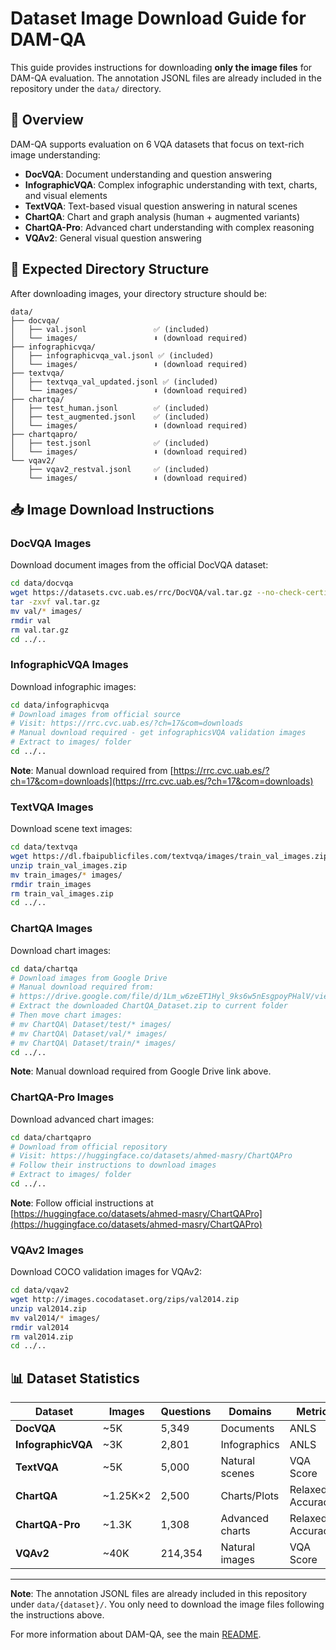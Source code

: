 # Dataset Image Download Guide for DAM-QA

This guide provides instructions for downloading **only the image files** for DAM-QA evaluation. The annotation JSONL files are already included in the repository under the `data/` directory.

## 🌟 Overview

DAM-QA supports evaluation on 6 VQA datasets that focus on text-rich image understanding:

- **DocVQA**: Document understanding and question answering
- **InfographicVQA**: Complex infographic understanding with text, charts, and visual elements
- **TextVQA**: Text-based visual question answering in natural scenes
- **ChartQA**: Chart and graph analysis (human + augmented variants)
- **ChartQA-Pro**: Advanced chart understanding with complex reasoning
- **VQAv2**: General visual question answering

## 📁 Expected Directory Structure

After downloading images, your directory structure should be:

```
data/
├── docvqa/
│   ├── val.jsonl               ✅ (included)
│   └── images/                 ⬇️ (download required)
├── infographicvqa/
│   ├── infographicvqa_val.jsonl ✅ (included)
│   └── images/                 ⬇️ (download required)
├── textvqa/
│   ├── textvqa_val_updated.jsonl ✅ (included)
│   └── images/                 ⬇️ (download required)
├── chartqa/
│   ├── test_human.jsonl        ✅ (included)
│   ├── test_augmented.jsonl    ✅ (included)
│   └── images/                 ⬇️ (download required)
├── chartqapro/
│   ├── test.jsonl              ✅ (included)
│   └── images/                 ⬇️ (download required)
└── vqav2/
    ├── vqav2_restval.jsonl     ✅ (included)
    └── images/                 ⬇️ (download required)
```

## 📥 Image Download Instructions

### DocVQA Images

Download document images from the official DocVQA dataset:

```bash
cd data/docvqa
wget https://datasets.cvc.uab.es/rrc/DocVQA/val.tar.gz --no-check-certificate
tar -zxvf val.tar.gz
mv val/* images/
rmdir val
rm val.tar.gz
cd ../..
```

### InfographicVQA Images

Download infographic images:

```bash
cd data/infographicvqa
# Download images from official source
# Visit: https://rrc.cvc.uab.es/?ch=17&com=downloads
# Manual download required - get infographicsVQA validation images
# Extract to images/ folder
cd ../..
```
**Note**: Manual download required from [https://rrc.cvc.uab.es/?ch=17&com=downloads](https://rrc.cvc.uab.es/?ch=17&com=downloads)

### TextVQA Images

Download scene text images:

```bash
cd data/textvqa
wget https://dl.fbaipublicfiles.com/textvqa/images/train_val_images.zip
unzip train_val_images.zip
mv train_images/* images/
rmdir train_images
rm train_val_images.zip
cd ../..
```

### ChartQA Images

Download chart images:

```bash
cd data/chartqa
# Download images from Google Drive
# Manual download required from: 
# https://drive.google.com/file/d/1Lm_w6zeET1Hyl_9ks6w5nEsgpoyPHalV/view
# Extract the downloaded ChartQA_Dataset.zip to current folder
# Then move chart images:
# mv ChartQA\ Dataset/test/* images/
# mv ChartQA\ Dataset/val/* images/
# mv ChartQA\ Dataset/train/* images/
cd ../..
```
**Note**: Manual download required from Google Drive link above.

### ChartQA-Pro Images

Download advanced chart images:

```bash
cd data/chartqapro
# Download from official repository
# Visit: https://huggingface.co/datasets/ahmed-masry/ChartQAPro
# Follow their instructions to download images
# Extract to images/ folder
cd ../..
```
**Note**: Follow official instructions at [https://huggingface.co/datasets/ahmed-masry/ChartQAPro](https://huggingface.co/datasets/ahmed-masry/ChartQAPro)

### VQAv2 Images

Download COCO validation images for VQAv2:

```bash
cd data/vqav2
wget http://images.cocodataset.org/zips/val2014.zip
unzip val2014.zip
mv val2014/* images/
rmdir val2014
rm val2014.zip
cd ../..
```

## 📊 Dataset Statistics

| Dataset | Images | Questions | Domains | Metric |
|---------|--------|-----------|---------|--------|
| **DocVQA** | ~5K | 5,349 | Documents | ANLS |
| **InfographicVQA** | ~3K | 2,801 | Infographics | ANLS |
| **TextVQA** | ~5K | 5,000 | Natural scenes | VQA Score |
| **ChartQA** | ~1.25K×2 | 2,500 | Charts/Plots | Relaxed Accuracy |
| **ChartQA-Pro** | ~1.3K | 1,308 | Advanced charts | Relaxed Accuracy |
| **VQAv2** | ~40K | 214,354 | Natural images | VQA Score |

---

**Note**: The annotation JSONL files are already included in this repository under `data/{dataset}/`. You only need to download the image files following the instructions above.

For more information about DAM-QA, see the main [README](../README.md). 